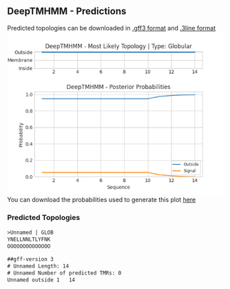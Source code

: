 ## DeepTMHMM - Predictions
Predicted topologies can be downloaded in [.gff3 format](TMRs.gff3) and [.3line format](predicted_topologies.3line)
![picture](plot.png)
You can download the probabilities used to generate this plot [here](Unnamed_probs.csv)
### Predicted Topologies
```
>Unnamed | GLOB
YNELLNNLTLYFNK
OOOOOOOOOOOOOO

```


```
##gff-version 3
# Unnamed Length: 14
# Unnamed Number of predicted TMRs: 0
Unnamed	outside	1	14				

```
